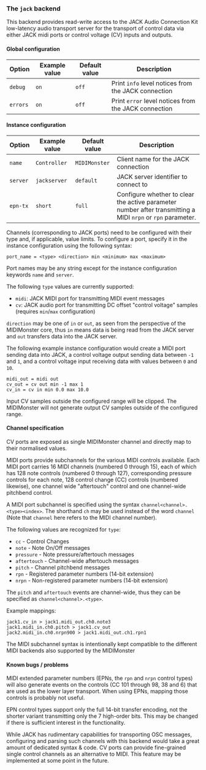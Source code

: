 ### The `jack` backend

This backend provides read-write access to the JACK Audio Connection Kit low-latency audio transport server for the
transport of control data via either JACK midi ports or control voltage (CV) inputs and outputs.

#### Global configuration

| Option	| Example value		| Default value 	| Description		|
|---------------|-----------------------|-----------------------|-----------------------|
| `debug`	| `on`			| `off`			| Print `info` level notices from the JACK connection	|
| `errors`      | `on`                  | `off`                 | Print `error` level notices from the JACK connection	|

#### Instance configuration

| Option	| Example value		| Default value 	| Description		|
|---------------|-----------------------|-----------------------|-----------------------|
| `name`	| `Controller`		| `MIDIMonster`		| Client name for the JACK connection |
| `server`	| `jackserver`		| `default`		| JACK server identifier to connect to |
| `epn-tx`	| `short`		| `full`		| Configure whether to clear the active parameter number after transmitting a MIDI `nrpn` or `rpn` parameter. |

Channels (corresponding to JACK ports) need to be configured with their type and, if applicable, value limits.
To configure a port, specify it in the instance configuration using the following syntax:

```
port_name = <type> <direction> min <minimum> max <maximum>
```

Port names may be any string except for the instance configuration keywords `name` and `server`.

The following `type` values are currently supported:

* `midi`: JACK MIDI port for transmitting MIDI event messages
* `cv`: JACK audio port for transmitting DC offset "control voltage" samples (requires `min`/`max` configuration)

`direction` may be one of `in` or `out`, as seen from the perspective of the MIDIMonster core, thus
`in` means data is being read from the JACK server and `out` transfers data into the JACK server.

The following example instance configuration would create a MIDI port sending data into JACK, a control voltage output
sending data between `-1` and `1`, and a control voltage input receiving data with values between `0` and `10`.

```
midi_out = midi out
cv_out = cv out min -1 max 1
cv_in = cv in min 0.0 max 10.0
```

Input CV samples outside the configured range will be clipped. The MIDIMonster will not generate output CV samples
outside of the configured range.

#### Channel specification

CV ports are exposed as single MIDIMonster channel and directly map to their normalised values.

MIDI ports provide subchannels for the various MIDI controls available. Each MIDI port carries
16 MIDI channels (numbered 0 through 15), each of which has 128 note controls (numbered 0 through 127),
corresponding pressure controls for each note, 128 control change (CC) controls (numbered likewise),
one channel wide "aftertouch" control and one channel-wide pitchbend control.

A MIDI port subchannel is specified using the syntax `channel<channel>.<type><index>`. The shorthand `ch` may be
used instead of the word `channel` (Note that `channel` here refers to the MIDI channel number).

The following values are recognized for `type`:

* `cc` - Control Changes
* `note` - Note On/Off messages
* `pressure` - Note pressure/aftertouch messages
* `aftertouch` - Channel-wide aftertouch messages
* `pitch` - Channel pitchbend messages
* `rpn` - Registered parameter numbers (14-bit extension)
* `nrpn` - Non-registered parameter numbers (14-bit extension)

The `pitch` and `aftertouch` events are channel-wide, thus they can be specified as `channel<channel>.<type>`.

Example mappings:
```
jack1.cv_in > jack1.midi_out.ch0.note3
jack1.midi_in.ch0.pitch > jack1.cv_out
jack2.midi_in.ch0.nrpn900 > jack1.midi_out.ch1.rpn1
```

The MIDI subchannel syntax is intentionally kept compatible to the different MIDI backends also supported
by the MIDIMonster

#### Known bugs / problems

MIDI extended parameter numbers (EPNs, the `rpn` and `nrpn` control types) will also generate events on the controls (CC 101 through
98, 38 and 6) that are used as the lower layer transport. When using EPNs, mapping those controls is probably not useful.

EPN control types support only the full 14-bit transfer encoding, not the shorter variant transmitting only the 7
high-order bits. This may be changed if there is sufficient interest in the functionality.

While JACK has rudimentary capabilities for transporting OSC messages, configuring and parsing such channels
with this backend would take a great amount of dedicated syntax & code. CV ports can provide fine-grained single
control channels as an alternative to MIDI. This feature may be implemented at some point in the future.
